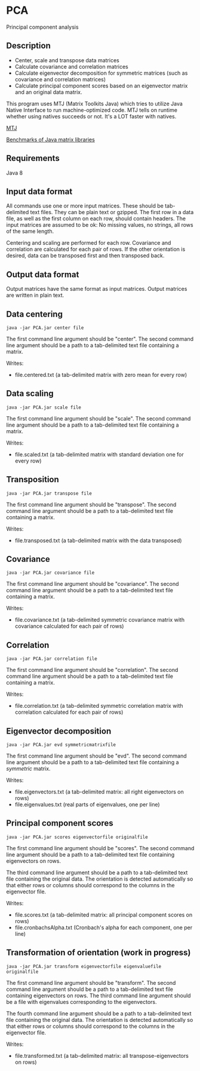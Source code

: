 # PCA
Principal component analysis

## Description

* Center, scale and transpose data matrices
* Calculate covariance and correlation matrices
* Calculate eigenvector decomposition for symmetric matrices (such as covariance and correlation matrices)
* Calculate principal component scores based on an eigenvector matrix and an original data matrix.

This program uses MTJ (Matrix Toolkits Java) which tries to utilize Java Native Interface to run machine-optimized code. MTJ tells on runtime whether using natives succeeds or not. It's a LOT faster with natives.

[MTJ](https://github.com/fommil/matrix-toolkits-java/)

[Benchmarks of Java matrix libraries](http://lessthanoptimal.github.io/Java-Matrix-Benchmark/runtime/2013_10_Corei7v2600/)

## Requirements

Java 8

## Input data format

All commands use one or more input matrices. These should be tab-delimited text files. They can be plain text or gzipped. The first row in a data file, as well as the first column on each row, should contain headers. The input matrices are assumed to be ok: No missing values, no strings, all rows of the same length.

Centering and scaling are performed for each row. Covariance and correlation are calculated for each pair of rows. If the other orientation is desired, data can be transposed first and then transposed back.

## Output data format

Output matrices have the same format as input matrices. Output matrices are written in plain text.

## Data centering

```
java -jar PCA.jar center file
```

The first command line argument should be "center". The second command line argument should be a path to a tab-delimited text file containing a matrix.

Writes:

* file.centered.txt (a tab-delimited matrix with zero mean for every row)

## Data scaling

```
java -jar PCA.jar scale file
```

The first command line argument should be "scale". The second command line argument should be a path to a tab-delimited text file containing a matrix.

Writes:

* file.scaled.txt (a tab-delimited matrix with standard deviation one for every row)

## Transposition

```
java -jar PCA.jar transpose file
```

The first command line argument should be "transpose". The second command line argument should be a path to a tab-delimited text file containing a matrix.

Writes:

* file.transposed.txt (a tab-delimited matrix with the data transposed)

## Covariance

```
java -jar PCA.jar covariance file
```

The first command line argument should be "covariance". The second command line argument should be a path to a tab-delimited text file containing a matrix.

Writes:

* file.covariance.txt (a tab-delimited symmetric covariance matrix with covariance calculated for each pair of rows)

## Correlation

```
java -jar PCA.jar correlation file
```

The first command line argument should be "correlation". The second command line argument should be a path to a tab-delimited text file containing a matrix.

Writes:

* file.correlation.txt (a tab-delimited symmetric correlation matrix with correlation calculated for each pair of rows)

## Eigenvector decomposition

```
java -jar PCA.jar evd symmetricmatrixfile
```

The first command line argument should be "evd". The second command line argument should be a path to a tab-delimited text file containing a *symmetric* matrix.

Writes:

* file.eigenvectors.txt (a tab-delimited matrix: all right eigenvectors on rows)
* file.eigenvalues.txt (real parts of eigenvalues, one per line)

## Principal component scores

```
java -jar PCA.jar scores eigenvectorfile originalfile
```

The first command line argument should be "scores". The second command line argument should be a path to a tab-delimited text file containing eigenvectors on rows.

The third command line argument should be a path to a tab-delimited text file containing the original data. The orientation is detected automatically so that either rows or columns should correspond to the columns in the eigenvector file.

Writes:

* file.scores.txt (a tab-delimited matrix: all principal component scores on rows)
* file.cronbachsAlpha.txt (Cronbach's alpha for each component, one per line)

## Transformation of orientation (work in progress)

```
java -jar PCA.jar transform eigenvectorfile eigenvaluefile originalfile
```

The first command line argument should be "transform". The second command line argument should be a path to a tab-delimited text file containing eigenvectors on rows. The third command line argument should be a file with eigenvalues corresponding to the eigenvectors.

The fourth command line argument should be a path to a tab-delimited text file containing the original data. The orientation is detected automatically so that either rows or columns should correspond to the columns in the eigenvector file.

Writes:

* file.transformed.txt (a tab-delimited matrix: all transpose-eigenvectors on rows)
